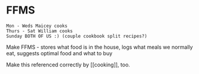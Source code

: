 # FFMS

```
Mon - Weds Maicey cooks
Thurs - Sat William cooks
Sunday BOTH OF US :) (couple cookbook split recipes?)
```

Make FFMS - stores what food is in the house, logs what meals we normally eat, suggests optimal food and what to buy

Make this referenced correctly by [[cooking]], too.
